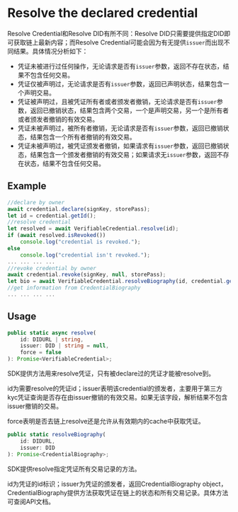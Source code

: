 ﻿# Resolve the declared credential

Resolve Credential和Resolve DID有所不同：Resolve DID只需要提供指定DID即可获取链上最新内容；而Resolve Credential可能会因为有无提供`issuer`而出现不同结果。具体情况分析如下：

-   凭证未被进行过任何操作，无论请求是否有`issuer`参数，返回不存在状态，结果不包含任何交易。
-   凭证仅被声明过，无论请求是否有`issuer`参数，返回已声明状态，结果包含一个声明交易。
-   凭证被声明过，且被凭证所有者或者颁发者撤销，无论请求是否有`issuer`参数，返回已撤销状态，结果包含两个交易，一个是声明交易，另一个是所有者或者颁发者撤销的有效交易。
-   凭证未被声明过，被所有者撤销，无论请求是否有`issuer`参数，返回已撤销状态，结果包含一个所有者撤销的有效交易。
-   凭证未被声明过，被凭证颁发者撤销，如果请求有`issuer`参数，返回已撤销状态，结果包含一个颁发者撤销的有效交易；如果请求无`issuer`参数，返回不存在状态，结果不包含任何交易。

## Example

```typescript
//declare by owner
await credential.declare(signKey, storePass);
let id = credential.getId();
//resolve credential
let resolved = await VerifiableCredential.resolve(id);
if (await resolved.isRevoked())
	console.log("credential is revoked.");
else
	console.log("credential isn't revoked.");
... ... ... ...  
//revoke credential by owner
await credential.revoke(signKey, null, storePass);
let bio = await VerifiableCredential.resolveBiography(id, credential.getIssuer());
//get information from CredentialBiography
... ... ... ...
```

## Usage

```typescript
public static async resolve(
	id: DIDURL | string,
	issuer: DID | string = null,
	force = false
): Promise<VerifiableCredential>;
```
SDK提供方法用来resolve凭证，只有被declare过的凭证才能被resolve到。

id为需要resolve的凭证id；issuer表明该credential的颁发者，主要用于第三方kyc凭证查询是否存在由issuer撤销的有效交易。如果无该字段，解析结果不包含issuer撤销的交易。

force表明是否去链上resolve还是允许从有效期内的cache中获取凭证。

```typescript
public static resolveBiography(
	id: DIDURL,
	issuer: DID
): Promise<CredentialBiography>;
```
SDK提供resolve指定凭证所有交易记录的方法。

id为凭证的id标识；issuer为凭证的颁发者，返回CredentialBiography object，CredentialBiography提供方法获取凭证在链上的状态和所有交易记录。具体方法可查阅API文档。
